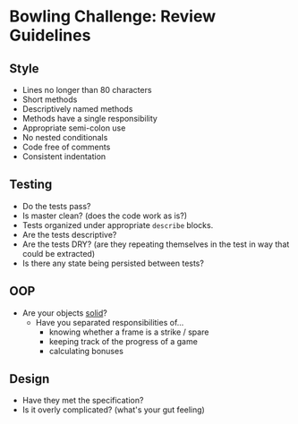 # Bowling Challenge: Review Guidelines

## Style
- Lines no longer than 80 characters
- Short methods
- Descriptively named methods
- Methods have a single responsibility
- Appropriate semi-colon use
- No nested conditionals
- Code free of comments
- Consistent indentation

## Testing
- Do the tests pass?
- Is master clean? (does the code work as is?)
- Tests organized under appropriate `describe` blocks.
- Are the tests descriptive?
- Are the tests DRY? (are they repeating themselves in the test in way that could be extracted)
- Is there any state being persisted between tests?

## OOP
- Are your objects [solid](https://github.com/makersacademy/course/blob/master/pills/code_reviews.md#oop---are-your-objects-solid)?
  - Have you separated responsibilities of...
    - knowing whether a frame is a strike / spare
    - keeping track of the progress of a game
    - calculating bonuses

## Design
- Have they met the specification?
- Is it overly complicated? (what's your gut feeling)
